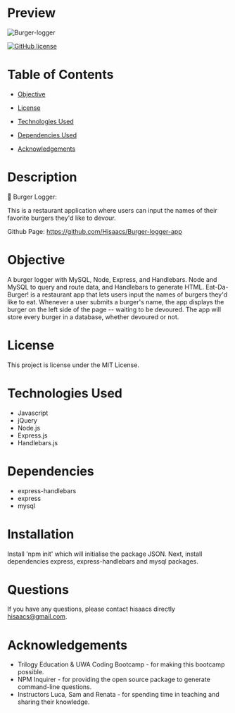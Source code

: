 
# Preview 

![Burger-logger](https://user-images.githubusercontent.com/19741669/109141355-9bf21500-7798-11eb-9e5d-946e646b89d5.gif)

[![GitHub license](https://img.shields.io/badge/license-MIT-blue.svg)](https://github.com/hisaacs/README-Generator)

# Table of Contents

- [Objective](#objective)

- [License](#license)

- [Technologies Used](#technologiesused)

- [Dependencies Used](#dependencies)

- [Acknowledgements](#acknowledgements)

# Description

🍔 Burger Logger: </br>

This is a restaurant application where users can input the names of their favorite burgers they'd like to devour.

Github Page: https://github.com/Hisaacs/Burger-logger-app </br>

# Objective

A burger logger with MySQL, Node, Express, and Handlebars. Node and MySQL to query and route data, and Handlebars to generate HTML. Eat-Da-Burger! is a restaurant app that lets users input the names of burgers they'd like to eat. Whenever a user submits a burger's name, the app displays the burger on the left side of the page -- waiting to be devoured. The app will store every burger in a database, whether devoured or not.

# License

This project is license under the MIT License.

# Technologies Used

- Javascript
- jQuery
- Node.js
- Express.js
- Handlebars.js

# Dependencies

- express-handlebars
- express
- mysql

# Installation

  Install 'npm init' which will initialise the package JSON. Next, install dependencies express, express-handlebars and mysql packages.
 

# Questions

  If you have any questions, please contact hisaacs directly hisaacs@gmail.com.

# Acknowledgements

- Trilogy Education & UWA Coding Bootcamp - for making this bootcamp possible.
- NPM Inquirer - for providing the open source package to generate command-line questions.
- Instructors Luca, Sam and Renata - for spending time in teaching and sharing their knowledge.

